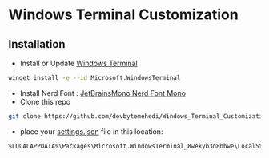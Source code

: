 # Windows Terminal Customization

## Installation
* Install or Update [Windows Terminal](https://github.com/microsoft/terminal.git)
```bash
winget install -e --id Microsoft.WindowsTerminal
```
* Install Nerd Font : [JetBrainsMono Nerd Font Mono](https://github.com/devbytemehedi/JetBrainsMono.git)
* Clone this repo
```bash
git clone https://github.com/devbytemehedi/Windows_Terminal_Customization.git
```
* place your [settings.json](./settings.json) file in this location:
```bash
%LOCALAPPDATA%\Packages\Microsoft.WindowsTerminal_8wekyb3d8bbwe\LocalState
```
